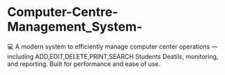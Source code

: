 # Computer-Centre-Management_System-
💻 A modern system to efficiently manage computer center operations — including ADD,EDIT,DELETE,PRINT,SEARCH Students Deatils, monitoring, and reporting. Built for performance and ease of use.
